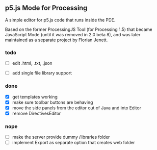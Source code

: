 ## p5.js Mode for Processing

A simple editor for p5.js code that runs inside the PDE.

Based on the former ProcessingJS Tool (for Processing 1.5) 
that became JavaScript Mode (until it was removed in 2.0 beta 8), 
and was later maintained as a separate project by Florian Jenett.

### todo

- [ ] edit .html, .txt, .json
- [ ] add single file library support


### done

- [x] get templates working
- [x] make sure toolbar buttons are behaving
- [x] move the side panels from the editor out of Java and into Editor
- [x] remove DirectivesEditor

### nope

- [ ] make the server provide dummy /libraries folder
- [ ] implement Export as separate option that creates web folder
